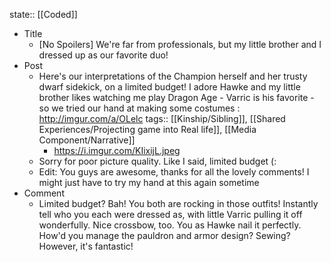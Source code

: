 state:: [[Coded]]

- Title
	- [No Spoilers] We're far from professionals, but my little brother and I dressed up as our favorite duo!
- Post
	- Here's our interpretations of the Champion herself and her trusty dwarf sidekick, on a limited budget! I adore Hawke and my little brother likes watching me play Dragon Age - Varric is his favorite - so we tried our hand at making some costumes : http://imgur.com/a/OLelc
	  tags:: [[Kinship/Sibling]], [[Shared Experiences/Projecting game into Real life]], [[Media Component/Narrative]]
		- https://i.imgur.com/KIixijL.jpeg
	- Sorry for poor picture quality. Like I said, limited budget (:
	- Edit: You guys are awesome, thanks for all the lovely comments! I might just have to try my hand at this again sometime
- Comment
	- Limited budget? Bah! You both are rocking in those outfits! Instantly tell who you each were dressed as, with little Varric pulling it off wonderfully. Nice crossbow, too. You as Hawke nail it perfectly. How'd you manage the pauldron and armor design? Sewing? However, it's fantastic!
